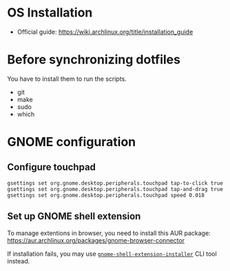 # OS Installation

- Official guide: <https://wiki.archlinux.org/title/installation_guide>

# Before synchronizing dotfiles

You have to install them to run the scripts.

- git
- make
- sudo
- which

# GNOME configuration

## Configure touchpad

```
gsettings set org.gnome.desktop.peripherals.touchpad tap-to-click true
gsettings set org.gnome.desktop.peripherals.touchpad tap-and-drag true
gsettings set org.gnome.desktop.peripherals.touchpad speed 0.018
```

## Set up GNOME shell extension

To manage extentions in browser, you need to install this AUR package:
<https://aur.archlinux.org/packages/gnome-browser-connector>

If installation fails, you may use [`gnome-shell-extension-installer`][0] CLI tool instead.

[0]: github.com/brunelli/gnome-shell-extension-installer
